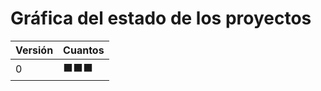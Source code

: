 # Gráfica del estado de los proyectos


| Versión | Cuantos               |
|---------|-----------------------|
| 0 | ⬛⬛⬛|

